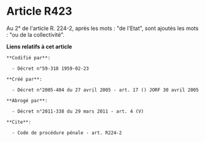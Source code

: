 # Article R423

Au 2° de l'article R. 224-2, après les mots : "de l'Etat", sont ajoutés les mots : "ou de la collectivité".

**Liens relatifs à cet article**

	**Codifié par**:

	  - Décret n°59-318 1959-02-23

	**Créé par**:

	  - Décret n°2005-404 du 27 avril 2005 - art. 17 () JORF 30 avril 2005

	**Abrogé par**:

	  - Décret n°2011-338 du 29 mars 2011 - art. 4 (V)

	**Cite**:

	  - Code de procédure pénale - art. R224-2
